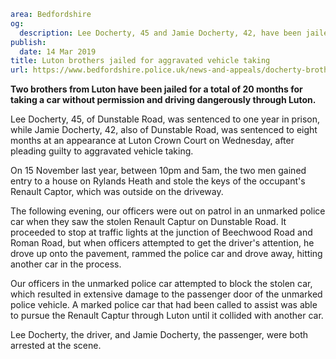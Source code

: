 ```yaml
area: Bedfordshire
og:
  description: Lee Docherty, 45 and Jamie Docherty, 42, have been jailed for a total of 20 months for taking a car without permission and driving dangerously through Luton.
publish:
  date: 14 Mar 2019
title: Luton brothers jailed for aggravated vehicle taking
url: https://www.bedfordshire.police.uk/news-and-appeals/docherty-brothers-sentenced-march19
```

**Two brothers from Luton have been jailed for a total of 20 months for taking a car without permission and driving dangerously through Luton.**

Lee Docherty, 45, of Dunstable Road, was sentenced to one year in prison, while Jamie Docherty, 42, also of Dunstable Road, was sentenced to eight months at an appearance at Luton Crown Court on Wednesday, after pleading guilty to aggravated vehicle taking.

On 15 November last year, between 10pm and 5am, the two men gained entry to a house on Rylands Heath and stole the keys of the occupant's Renault Captor, which was outside on the driveway.

The following evening, our officers were out on patrol in an unmarked police car when they saw the stolen Renault Captur on Dunstable Road. It proceeded to stop at traffic lights at the junction of Beechwood Road and Roman Road, but when officers attempted to get the driver's attention, he drove up onto the pavement, rammed the police car and drove away, hitting another car in the process.

Our officers in the unmarked police car attempted to block the stolen car, which resulted in extensive damage to the passenger door of the unmarked police vehicle. A marked police car that had been called to assist was able to pursue the Renault Captur through Luton until it collided with another car.

Lee Docherty, the driver, and Jamie Docherty, the passenger, were both arrested at the scene.
